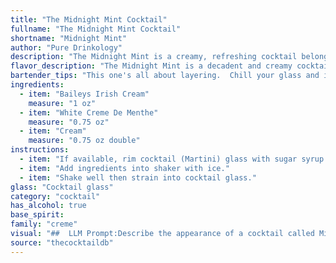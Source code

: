 ```yaml
---
title: "The Midnight Mint Cocktail"
fullname: "The Midnight Mint Cocktail"
shortname: "Midnight Mint"
author: "Pure Drinkology"
description: "The Midnight Mint is a creamy, refreshing cocktail belonging to the **liqueur-based** family. Its origins are likely recent, a modern twist on classic mint-flavored drinks, drawing inspiration from the smooth combination of Irish Cream and Creme de Menthe. "
flavor_description: "The Midnight Mint is a decadent and creamy cocktail. The Baileys Irish Cream provides a rich, sweet, and slightly boozy base. The White Creme de Menthe adds a refreshing, minty sweetness with a hint of cool mint. The cream rounds out the drink, adding a velvety texture and enhancing the overall sweetness. The combination creates a smooth and luxurious experience, perfect for a special occasion or a quiet night in. "
bartender_tips: "This one's all about layering.  Chill your glass and ingredients beforehand.  Pour the Baileys slowly down the side to form the bottom layer.  Carefully add the Creme de Menthe, letting it float on top.  Finish with a thin layer of cream.  A gentle swirl with a skewer adds a touch of elegance, but avoid overmixing! "
ingredients:
  - item: "Baileys Irish Cream"
    measure: "1 oz"
  - item: "White Creme De Menthe"
    measure: "0.75 oz"
  - item: "Cream"
    measure: "0.75 oz double"
instructions:
  - item: "If available, rim cocktail (Martini) glass with sugar syrup then dip into chocolate flakes or powder."
  - item: "Add ingredients into shaker with ice."
  - item: "Shake well then strain into cocktail glass."
glass: "Cocktail glass"
category: "cocktail"
has_alcohol: true
base_spirit:
family: "creme"
visual: "##  LLM Prompt:Describe the appearance of a cocktail called Midnight Mint that is made with Baileys Irish Cream, White Creme De Menthe, and Cream. Consider the following:**Color:*** Is it a single color, or does it have layers?* Is it opaque or transparent?* What are the shades and hues present?**Texture:*** Is it smooth or layered?* Does it have any foam or bubbles? **Garnish:*** Is it garnished with anything?* If so, what is the garnish and how does it affect the appearance?**Glass:*** What kind of glass is it served in?* How does the glass shape affect the appearance?**Overall Impression:*** What kind of mood or feeling does the drink evoke visually? * Would you describe it as elegant, playful, refreshing, or something else?**Example:** The Midnight Mint is a rich, opaque cocktail with a layered effect. The bottom layer is a deep, dark green from the Creme de Menthe, transitioning into a smooth, creamy ivory from the Baileys and cream. The top layer is a delicate white foam. The cocktail is served in a tall, slender glass, garnished with a sprig of fresh mint. The overall impression is luxurious and decadent, with a touch of playful whimsy. "
source: "thecocktaildb"
---
```


